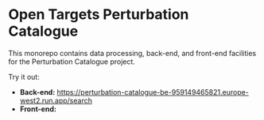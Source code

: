# Open Targets Perturbation Catalogue

This monorepo contains data processing, back-end, and front-end facilities for the Perturbation Catalogue project.

Try it out:
* **Back-end:** https://perturbation-catalogue-be-959149465821.europe-west2.run.app/search
* **Front-end:**  